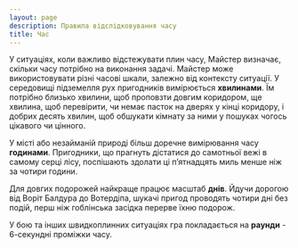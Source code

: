 ```yaml
---
layout: page
description: Правила відслідковування часу
title: Час
---
```


У ситуаціях, коли важливо відстежувати плин часу, Майстер визначає, скільки часу потрібно на виконання задачі. Майстер може використовувати різні часові шкали, залежно від контексту ситуації. У середовищі підземелля рух пригодників вимірюється **хвилинами**. Їм потрібно близько хвилини, щоб проповзти довгим коридором, ще хвилина, щоб перевірити, чи немає пасток на дверях у кінці коридору, і добрих десять хвилин, щоб обшукати кімнату за ними у пошуках чогось цікавого чи цінного.

У місті або незайманій природі більш доречне вимірювання часу **годинами**. Пригодники, що прагнуть дістатися до самотньої вежі в самому серці лісу, поспішають здолати ці п’ятнадцять миль менше ніж за чотири години.

Для довгих подорожей найкраще працює масштаб **днів**. Йдучи дорогою від Воріт Балдура до Вотердіпа, шукачі пригод проводять чотири дні без подій, перш ніж гоблінська засідка перерве їхню подорож.

У бою та інших швидкоплинних ситуаціях гра покладається на **раунди** - 6-секундні проміжки часу.
